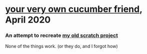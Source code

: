 # [your very own cucumber friend](https://sumaitaa.github.io/your-very-own-cucumber-friend/), April 2020 

### An attempt to recreate [my old scratch project](https://scratch.mit.edu/projects/152695525/)

None of the things work. (or they do, and I forgot how) 

